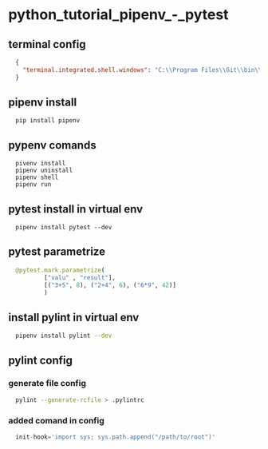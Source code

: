 # python_tutorial_pipenv_-_pytest


## terminal config 

```json
  {
    "terminal.integrated.shell.windows": "C:\\Program Files\\Git\\bin\\bash.exe"
  }
```

## pipenv install

```
  pip install pipenv
```

## pypenv comands

```properties
  pivenv install
  pipenv uninstall 
  pipenv shell
  pipenv run 
```

## pytest install in virtual env

```
  pipenv install pytest --dev
```

## pytest parametrize

```python
  @pytest.mark.parametrize(
          ["valu" , "result"],
          [("3+5", 8), ("2+4", 6), ("6*9", 42)]
          )
```

## install pylint in virtual env
```sh
  pipenv install pylint --dev
```

## pylint config

### generate file config 
```sh
  pylint --generate-rcfile > .pylintrc
```

### added comand in config 
```python
  init-hook='import sys; sys.path.append("/path/to/root")'
```



